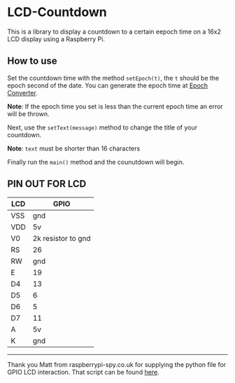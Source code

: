 # LCD-Countdown

This is a library to display a countdown to a certain eepoch time on a 16x2 LCD display using a Raspberry Pi. 

## How to use

Set the countdown time with the method `setEpoch(t)`, the `t` should be the epoch second of the date.
You can generate the epoch time at [Epoch Converter](https://www.epochconverter.com/).

**Note**: If the epoch time you set is less than the current epoch time an error will be thrown.

Next, use the `setText(message)` method to change the title of your countdown.

**Note**: `text` must be shorter than 16 characters

Finally run the `main()` method and the counutdown will begin.

## PIN OUT FOR LCD
| LCD | GPIO |
|-----|------|
| VSS | gnd |
| VDD | 5v |
| V0 | 2k resistor to gnd |
| RS | 26 |
| RW | gnd |
| E | 19 |
| D4 | 13 |
| D5 | 6 |
| D6 | 5 |
| D7 | 11 |
| A | 5v |
| K | gnd |

<hr/>

Thank you Matt from raspberrypi-spy.co.uk for supplying the python file for GPIO LCD interaction. That script can be found [here](https://www.raspberrypi-spy.co.uk/2012/07/16x2-lcd-module-control-using-python/).

